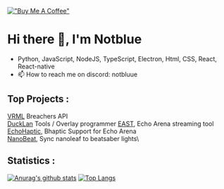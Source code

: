 [!["Buy Me A Coffee"](https://www.buymeacoffee.com/assets/img/custom_images/orange_img.png)](https://buymeacoffee.com/enzodubocah)

# Hi there 👋, I'm Notblue
- Python, JavaScript, NodeJS, TypeScript, Electron, Html, CSS, React, React-native
- 📫 How to reach me on discord: notbluue

## Top Projects :

[VRML](https://vrmasterleague.com/) Breachers API\
[DuckLan](https://vr-lan.com/) Tools / Overlay programmer
[EAST](https://github.com/NotBlue-Dev/EAST), Echo Arena streaming tool\
[EchoHaptic](https://github.com/NotBlue-Dev/Echo-VR-Haptics), Bhaptic Support for Echo Arena\
[NanoBeat](https://github.com/NotBlue-Dev/NanoBeatV2), Sync nanoleaf to beatsaber lights\

## Statistics :

[![Anurag's github stats](https://github-readme-stats.vercel.app/api?username=NotBlue-Dev&show_icons=true&theme=onedark)](https://github.com/anuraghazra/github-readme-stats)
[![Top Langs](https://github-readme-stats.vercel.app/api/top-langs/?username=NotBlue-Dev&theme=onedark)](https://github.com/anuraghazra/github-readme-stats)
